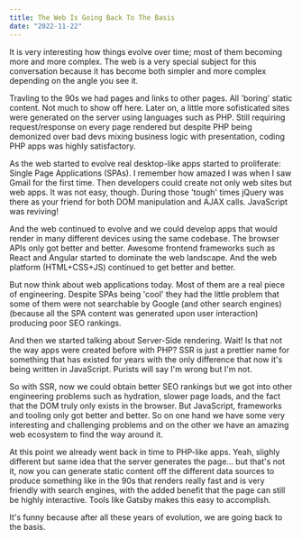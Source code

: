 ```yaml
---
title: The Web Is Going Back To The Basis
date: "2022-11-22"
---
```


It is very interesting how things evolve over time; most of them becoming more and more complex. The web is a very special subject for this conversation because it has become both simpler and more complex depending on the angle you see it. 

Travling to the 90s we had pages and links to other pages. All 'boring' static content. Not much to show off here. Later on, a little more sofisticated sites were generated on the server using languages such as PHP. Still requiring request/response on every page rendered but despite PHP being demonized over bad devs mixing business logic with presentation, coding PHP apps was highly satisfactory.

As the web started to evolve real desktop-like apps started to proliferate: Single Page Applications (SPAs). I remember how amazed I was when I saw Gmail for the first time. Then developers could create not only web sites but web apps. It was not easy, though. During those 'tough' times jQuery was there as your friend for both DOM manipulation and AJAX calls. JavaScript was reviving!

And the web continued to evolve and we could develop apps that would render in many different devices using the same codebase. The browser APIs only got better and better. Awesome frontend frameworks such as React and Angular started to dominate the web landscape. And the web platform (HTML+CSS+JS) continued to get better and better.

But now think about web applications today. Most of them are a real piece of engineering. Despite SPAs being 'cool' they had the little problem that some of them were not searchable by Google (and other search engines) (because all the SPA content was generated upon user interaction) producing poor SEO rankings.

And then we started talking about Server-Side rendering. Wait! Is that not the way apps were created before with PHP? SSR is just a prettier name for something that has existed for years with the only difference that now it's being written in JavaScript. Purists will say I'm wrong but I'm not.

So with SSR, now we could obtain better SEO rankings but we got into other engineering problems such as hydration, slower page loads, and the fact that the DOM truly only exists in the browser. But JavaScript, frameworks and tooling only got better and better. So on one hand we have some very interesting and challenging problems and on the other we have an amazing web ecosystem to find the way around it.

At this point we already went back in time to PHP-like apps. Yeah, slighly different but same idea that the server generates the page... but that's not it, now you can generate static content off the different data sources to produce something like in the 90s that renders really fast and is very friendly with search engines, with the added benefit that the page can still be highly interactive. Tools like Gatsby makes this easy to accomplish. 

It's funny because after all these years of evolution, we are going back to the basis.
